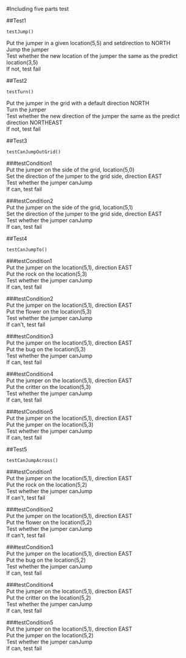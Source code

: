 #Including five parts test  

##Test1   
```
testJump()
```
Put the jumper in a given location(5,5) and setdirection to NORTH  
Jump the jumper  
Test whether the new location of the jumper the same as the predict location(3,5)  
If not, test fail  


##Test2  
```
testTurn()
```
Put the jumper in the grid with a default direction NORTH  
Turn the jumper  
Test whether the new direction of the jumper the same as the predict direction NORTHEAST  
If not, test fail  


##Test3
```
testCanJumpOutGrid()
```
###testCondition1  
Put the jumper on the side of the grid, location(5,0)  
Set the direction of the jumper to the grid side, direction EAST  
Test whether the jumper canJump  
If can, test fail  

###testCondition2  
Put the jumper on the side of the grid, location(5,1)  
Set the direction of the jumper to the grid side, direction EAST  
Test whether the jumper canJump  
If can, test fail  


##Test4  
```
testCanJumpTo()
```
###testCondition1  
Put the jumper on the location(5,1), direction EAST  
Put the rock on the location(5,3)  
Test whether the jumper canJump  
If can, test fail  

###testCondition2  
Put the jumper on the location(5,1), direction EAST  
Put the flower on the location(5,3)  
Test whether the jumper canJump  
If can't, test fail  

###testCondition3  
Put the jumper on the location(5,1), direction EAST  
Put the bug on the location(5,3)  
Test whether the jumper canJump  
If can, test fail  

###testCondition4  
Put the jumper on the location(5,1), direction EAST  
Put the critter on the location(5,3)  
Test whether the jumper canJump  
If can, test fail  

###testCondition5  
Put the jumper on the location(5,1), direction EAST  
Put the jumper on the location(5,3)  
Test whether the jumper canJump  
If can, test fail  


##Test5  
```
testCanJumpAcross()
```
###testCondition1  
Put the jumper on the location(5,1), direction EAST  
Put the rock on the location(5,2)  
Test whether the jumper canJump  
If can't, test fail  

###testCondition2  
Put the jumper on the location(5,1), direction EAST  
Put the flower on the location(5,2)  
Test whether the jumper canJump  
If can't, test fail  

###testCondition3  
Put the jumper on the location(5,1), direction EAST  
Put the bug on the location(5,2)  
Test whether the jumper canJump  
If can, test fail  

###testCondition4  
Put the jumper on the location(5,1), direction EAST  
Put the critter on the location(5,2)  
Test whether the jumper canJump  
If can, test fail  

###testCondition5  
Put the jumper on the location(5,1), direction EAST  
Put the jumper on the location(5,2)  
Test whether the jumper canJump  
If can, test fail
